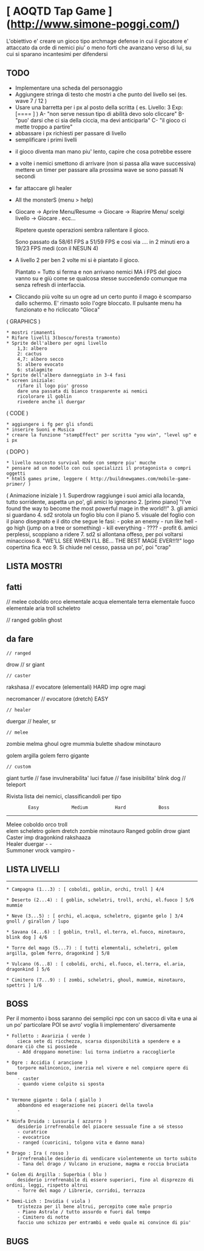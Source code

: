 # [ AOQTD Tap Game ] (http://www.simone-poggi.com/)

L'obiettivo e' creare un gioco tipo archmage defense in cui il giocatore e' attaccato da orde di nemici 
piu' o meno forti che avanzano verso di lui, su cui si sparano incantesimi per difendersi


## TODO

- Implementare una scheda del personaggio
- Aggiungere stringa di testo che mostri a che punto del livello sei (es. wave 7 / 12 )
- Usare una barretta per i px al posto della scritta ( es. Livello: 3 Exp: [====    ] )
A- "non serve nessun tipo di abilità devo solo cliccare"
B- "puo' darsi che ci sia della ciccia, ma devi anticiparla"
C- "il gioco ci mette troppo a partire"
- abbassare i px richiesti per passare di livello
- semplificare i primi livelli
 * il gioco diventa man mano piu' lento, capire che cosa potrebbe essere
 * a volte i nemici smettono di arrivare (non si passa alla wave successiva)
		mettere un timer per passare alla prossima wave se sono passati N secondi
 * far attaccare gli healer
 * All the monsterS (menu > help)
 * Giocare -> Aprire Menu/Resume -> Giocare -> Riaprire Menu/ scelgi livello -> Giocare . ecc...  

	Ripetere queste operazioni sembra rallentare il gioco. 

	Sono passato da 58/61 FPS  a 51/59 FPS  e cosi via .... 
	in 2 minuti ero a 19/23 FPS medi (con il NESUN 4)
 * 	A livello 2 per ben 2 volte mi si è piantato il gioco. 

	Piantato = Tutto si ferma e non arrivano nemici MA i FPS del gioco vanno su e giù come se qualcosa stesse succedendo comunque 
	ma senza refresh di interfaccia. 
 * 	Cliccando più volte su un ogre ad un certo punto il mago è scomparso dallo schermo. E' rimasto solo l'ogre bloccato. 
	Il pulsante menu ha funzionato e ho ricliccato "Gioca"


( GRAPHICS )

	* mostri rimanenti
	* Rifare livelli 3(bosco/foresta tramonto)
	* Sprite dell'albero per ogni livello
		1,3: albero
		2: cactus
		4,7: albero secco
		5: albero evocato
		6: stalagmite
	* Sprite dell'albero danneggiato in 3-4 fasi
	* screen iniziale:
		rifare il logo piu' grosso
		dare una passata di bianco trasparente ai nemici
		ricolorare il goblin
		rivedere anche il duergar

( CODE )

	* aggiungere i fg per gli sfondi
	* inserire Suoni e Musica
	* creare la funzione "stampEffect" per scritta "you win", "level up" e i px
	
( DOPO )

	* livello nascosto survival mode con sempre piu' mucche
	* pensare ad un modello con cui specializzi il protagonista o compri oggetti
	* html5 games prime, leggere ( http://buildnewgames.com/mobile-game-primer/ )

( Animazione iniziale )
		1. Superdrow raggiunge i suoi amici alla locanda, tutto sorridente, aspetta un po', gli amici lo ignorano
		2. [primo piano] "I've found the way to become the most powerful mage in the world!!"
		3. gli amici si guardano
		4. sd2 srotola un foglio blu con il piano
		5. visuale del foglio con il piano disegnato e il dito che segue le fasi:
		    - poke an enemy
		    - run like hell
		    - go high (jump on a tree or something)
		    - kill everything
		    - ????
		    - profit
		6. amici perplessi, scoppiano a ridere
		7. sd2 si allontana offeso, per poi voltarsi minaccioso
		8. "WE'LL SEE WHEN I'LL BE... THE BEST MAGE EVER!!1!" logo copertina fica ecc
		9. Si chiude nel cesso, passa un po', poi "crap"


## LISTA MOSTRI

fatti
---------------------------------------

// melee
	coboldo
	orco
	elementale acqua
	elementale terra
	elementale fuoco
	elementale aria
	troll
	scheletro

// ranged
	goblin
	ghost

da fare
---------------------------------------
    // ranged
drow 			// sr
giant

	// caster
rakshasa    	// evocatore (elementali) HARD
imp
ogre magi

necromancer		// evocatore (dretch) EASY

	// healer
duergar 		// healer, sr

    // melee
zombie
melma
ghoul
ogre
mummia
bulette
shadow
minotauro

golem argilla
golem ferro
gigante

	// custom
giant turtle    // fase invulnerabilita'
luci fatue		// fase inisibilita'
blink dog		// teleport

Rivista lista dei nemici, classificandoli per tipo

			Easy			Medium			Hard			Boss
-----------------------------------------------------------------
Melee		coboldo			orco			troll			
			elem			scheletro		golem
			dretch			zombie			minotauro
Ranged		goblin			drow			giant			
Caster		imp				dragonkind		rakshaaza		
Healer		duergar			-				-				
Summoner	vrock			vampiro			-				


## LISTA LIVELLI

--------------------------------------------------------------------
	* Campagna (1...3) : [ coboldi, goblin, orchi, troll ] 4/4

	* Deserto (2...4) : [ goblin, scheletri, troll, orchi, el.fuoco ] 5/6  mummie
		
	* Neve (3...5) : [ orchi, el.acqua, scheletro, gigante gelo ] 3/4  gnoll / girallon / lupo
		
	* Savana (4...6) : [ goblin, troll, el.terra, el.fuoco, minotauro, blink dog ] 4/6
		
	* Torre del mago (5...7) : [ tutti elementali, scheletri, golem argilla, golem ferro, dragonkind ] 5/8
	
	* Vulcano (6...8) : [ coboldi, orchi, el.fuoco, el.terra, el.aria, dragonkind ] 5/6
	
	* Cimitero (7...9) : [ zombi, scheletri, ghoul, mummie, minotauro, spettri ] 1/6

## BOSS	

Per il momento i boss saranno dei semplici npc con un sacco di vita e una ai un po' particolare
POI se avro' voglia li implementero' diversamente

    * Folletto : Avarizia ( verde )
	    cieca sete di ricchezza, scarsa disponibilità a spendere e a donare ciò che si possiede
	    - Add droppano monetine: lui torna indietro a raccoglierle

	* Ogre : Accidia ( arancione )
        torpore malinconico, inerzia nel vivere e nel compiere opere di bene
		- caster
		- quando viene colpito si sposta
		- 

	* Vermone gigante : Gola ( giallo )
	    abbandono ed esagerazione nei piaceri della tavola
		- 

	* Ninfa Druida : Lussuria ( azzurro )
		desiderio irrefrenabile del piacere sessuale fine a sé stesso
		- curatrice
		- evocatrice
		- ranged (cuoricini, tolgono vita e danno mana)

	* Drago : Ira ( rosso )
		irrefrenabile desiderio di vendicare violentemente un torto subito
		- Tana del drago / Vulcano in eruzione, magma e roccia bruciata

	* Golem di Argilla : Superbia ( blu )
		desiderio irrefrenabile di essere superiori, fino al disprezzo di ordini, leggi, rispetto altrui
		- Torre del mago / Librerie, corridoi, terrazza

	* Demi-Lich : Invidia ( viola )
		tristezza per il bene altrui, percepito come male proprio
		- Piano Astrale / tutto assurdo e fuori dal tempo
		- Cimitero di notte
		faccio uno schizzo per entrambi e vedo quale mi convince di piu'
		

## BUGS

